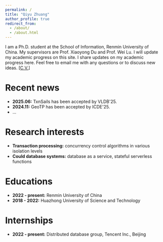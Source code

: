 ```yaml
---
permalink: /
title: "Qiyu Zhuang"
author_profile: true
redirect_from: 
  - /about/
  - /about.html
---
```


I am a Ph.D. student at the School of Information, Renmin University of China. My supervisors are Prof. Xiaoyong Du and Prof. Wei Lu. I will update my academic progress on this site. I share updates on my academic progress here. Feel free to email me with any questions or to discuss new ideas.
[[C.V.](http://QiYuZhuang.github.io/files/CV.pdf)]

Recent news
======
- **2025.06:** TxnSails has been accepted by VLDB'25.
- **2024.11:** GeoTP has been accepted by ICDE'25. 
- ...

Research interests
======
- **Transaction processing:** concurrency control algorithms in various isolation levels
- **Could database systems:** database as a service, stateful serverless functions

Educations
======
- **2022 - present:** Renmin University of China
- **2018 - 2022:** Huazhong University of Science and Technology

Internships
======
- **2022 - present:** Distributed database group, Tencent Inc., Beijing
